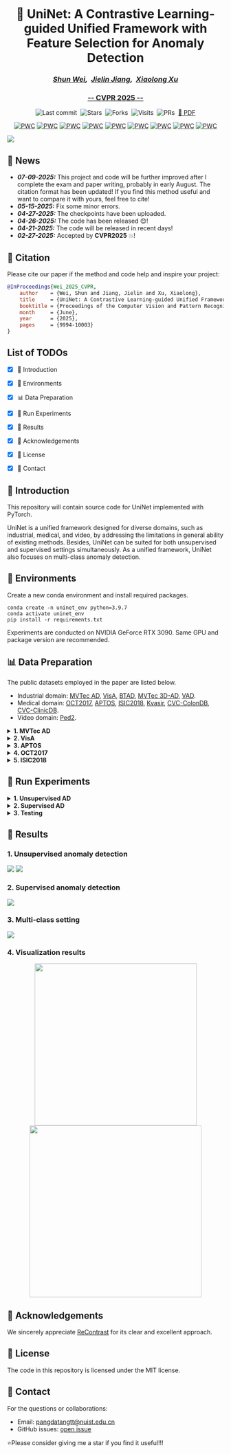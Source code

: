 <div align="center">

# 🤖 UniNet: A Contrastive Learning-guided Unified Framework with Feature Selection for Anomaly Detection
### _[**Shun Wei**](https://scholar.google.com/citations?user=FphuySUAAAAJ&hl=zh-CN),&nbsp; [**Jielin Jiang**](https://scholar.google.com/citations?user=NNaMeE0AAAAJ&hl=zh-CN),&nbsp; [**Xiaolong Xu**](https://scholar.google.com/citations?hl=zh-CN&user=Tyzef4sAAAAJ)_
### [-- CVPR 2025 --](https://cvpr.thecvf.com/)

![Last commit](https://img.shields.io/github/last-commit/pangdatangtt/UniNet)&nbsp;
![Stars](https://img.shields.io/github/stars/pangdatangtt/UniNet)&nbsp;
![Forks](https://img.shields.io/github/forks/pangdatangtt/UniNet)&nbsp;
![Visits](https://visitor-badge.laobi.icu/badge?page_id=pangdatangtt.UniNet)&nbsp;
![PRs](https://img.shields.io/github/issues-pr/pangdatangtt/UniNet?color=green&label=PRs)&nbsp;
[📄 PDF](https://pangdatangtt.github.io/static/pdfs/UniNet__arXix_.pdf) 

</div>

<div align="center">

[![PWC](https://img.shields.io/endpoint.svg?url=https://paperswithcode.com/badge/uninet-a-contrastive-learning-guided-unified/anomaly-detection-on-mvtec-ad)](https://paperswithcode.com/sota/anomaly-detection-on-mvtec-ad?p=uninet-a-contrastive-learning-guided-unified) 
[![PWC](https://img.shields.io/endpoint.svg?url=https://paperswithcode.com/badge/uninet-a-contrastive-learning-guided-unified/anomaly-detection-on-btad)](https://paperswithcode.com/sota/anomaly-detection-on-btad?p=uninet-a-contrastive-learning-guided-unified)
[![PWC](https://img.shields.io/endpoint.svg?url=https://paperswithcode.com/badge/uninet-a-contrastive-learning-guided-unified/anomaly-detection-on-mvtec-3d-ad-rgb)](https://paperswithcode.com/sota/anomaly-detection-on-mvtec-3d-ad-rgb?p=uninet-a-contrastive-learning-guided-unified)
[![PWC](https://img.shields.io/endpoint.svg?url=https://paperswithcode.com/badge/uninet-a-contrastive-learning-guided-unified/anomaly-detection-on-visa)](https://paperswithcode.com/sota/anomaly-detection-on-visa?p=uninet-a-contrastive-learning-guided-unified)
[![PWC](https://img.shields.io/endpoint.svg?url=https://paperswithcode.com/badge/uninet-a-contrastive-learning-guided-unified/image-classification-on-isic2018)](https://paperswithcode.com/sota/image-classification-on-isic2018?p=uninet-a-contrastive-learning-guided-unified)
[![PWC](https://img.shields.io/endpoint.svg?url=https://paperswithcode.com/badge/uninet-a-contrastive-learning-guided-unified/retinal-oct-disease-classification-on-oct2017)](https://paperswithcode.com/sota/retinal-oct-disease-classification-on-oct2017?p=uninet-a-contrastive-learning-guided-unified)
[![PWC](https://img.shields.io/endpoint.svg?url=https://paperswithcode.com/badge/uninet-a-contrastive-learning-guided-unified/anomaly-detection-on-ucsd-ped2)](https://paperswithcode.com/sota/anomaly-detection-on-ucsd-ped2?p=uninet-a-contrastive-learning-guided-unified)
[![PWC](https://img.shields.io/endpoint.svg?url=https://paperswithcode.com/badge/uninet-a-contrastive-learning-guided-unified/medical-image-segmentation-on-cvc-colondb)](https://paperswithcode.com/sota/medical-image-segmentation-on-cvc-colondb?p=uninet-a-contrastive-learning-guided-unified)
[![PWC](https://img.shields.io/endpoint.svg?url=https://paperswithcode.com/badge/uninet-a-contrastive-learning-guided-unified/medical-image-segmentation-on-cvc-clinicdb)](https://paperswithcode.com/sota/medical-image-segmentation-on-cvc-clinicdb?p=uninet-a-contrastive-learning-guided-unified)
</div>

![](figures/UniNet.jpg)


## 🔔 News
- _**07-09-2025:**_ This project and code will be further improved after I complete the exam and paper writing, probably in early August. The citation format has been updated!
              If you find this method useful and want to compare it with yours, feel free to cite!
- _**05-15-2025:**_ Fix some minor errors.
- _**04-27-2025:**_ The checkpoints have been uploaded.
- _**04-26-2025:**_ The code has been released 😊!
- _**04-21-2025:**_ The code will be released in recent days!
- _**02-27-2025:**_ Accepted by **CVPR2025** 💥!


## 🔗 Citation
Please cite our paper if the method and code help and inspire your project:

```bibtex
@InProceedings{Wei_2025_CVPR,
    author    = {Wei, Shun and Jiang, Jielin and Xu, Xiaolong},
    title     = {UniNet: A Contrastive Learning-guided Unified Framework with Feature Selection for Anomaly Detection},
    booktitle = {Proceedings of the Computer Vision and Pattern Recognition Conference (CVPR)},
    month     = {June},
    year      = {2025},
    pages     = {9994-10003}
}
```

## List of TODOs
- [x] 📖 Introduction
- [x] 🔧 Environments
- [x] 📊 Data Preparation
- [x] 🚀 Run Experiments
- [x] 📂 Results
- [x] 🙏 Acknowledgements
- [x] 📜 License
- [x] 💬 Contact


## 📖 Introduction
This repository will contain source code for UniNet implemented with PyTorch.

UniNet is a unified framework designed for diverse domains, such as industrial, medical, and video, by addressing the limitations in general ability of existing methods.
Besides, UniNet can be suited for both unsupervised and supervised settings simultaneously. As a unified framework, UniNet also focuses on multi-class anomaly detection.

## 🔧 Environments
Create a new conda environment and install required packages.
```
conda create -n uninet_env python=3.9.7
conda activate uninet_env
pip install -r requirements.txt
```
Experiments are conducted on NVIDIA GeForce RTX 3090.
Same GPU and package version are recommended. 

## 📊 Data Preparation
The public datasets employed in the paper are listed below.
- Industrial domain: [MVTec AD](https://www.mvtec.com/company/research/datasets/mvtec-ad/), [VisA](https://github.com/amazon-science/spot-diff/), [BTAD](http://avires.dimi.uniud.it/papers/btad/btad.zip),
[MVTec 3D-AD](https://www.mvtec.com/company/research/datasets/mvtec-3d-ad/downloads), [VAD](https://github.com/abc-125/vad?tab=readme-ov-file).
- Medical domain: [OCT2017](https://data.mendeley.com/datasets/rscbjbr9sj/3), [APTOS](https://www.kaggle.com/competitions/aptos2019-blindness-detection/data), [ISIC2018](https://challenge.isic-archive.com/data/#2018), [Kvasir](https://figshare.com/articles/figure/Polyp_DataSet_zip/21221579), [CVC-ColonDB](https://figshare.com/articles/figure/Polyp_DataSet_zip/21221579), [CVC-ClinicDB](https://figshare.com/articles/figure/Polyp_DataSet_zip/21221579).
- Video domain: [Ped2](http://www.svcl.ucsd.edu/projects/anomaly/dataset.html).

<details>
<summary><strong> 1. MVTec AD</strong></summary>

```
|-- mvtec
    |-- bottle
        |-- ground_truth
        |-- test
        |-- train
    |-- cable
        |-- ground_truth
        |-- test
        |-- train
    |-- ...
```
</details>

<details>
<summary><strong> 2. VisA</strong></summary>

Unzip the file to ```../VisA/.``` Preprocess the dataset to ```../VisA_pytorch/``` in 1-class mode by their official splitting [code](https://github.com/amazon-science/spot-diff). Alternately, 
you can also preprocess the dataset using this [code](https://github.com/guojiajeremy/ReContrast/blob/master/prepare_data/prepare_visa.py) from ReContrast.
```
|-- VisA_pytorch
    |-- 1cls
        |-- candle
            |-- ground_truth
            |-- test
                    |-- good
                    |-- bad
            |-- train
                    |-- good
        |-- capsules
        |-- ....
```
</details>

<details>
<summary><strong> 3. APTOS</strong></summary>

Creat a new directory ```../APTOS```. Unzip the file to ```../APTOS/original/```. Now, the directory would be like:
```
|-- APTOS
    |-- original
        |-- test_images
        |-- train_images
        |-- test.csv
        |-- train.csv
```

Run the following command to preprocess the data to ```../APTOS/```.

```
python ./prepare_data/prepare_aptos.py --data-folder ../APTOS/original --save-folder ../APTOS
```

Then, it woule be like:
```
|-- APTOS
    |-- test
        |-- NORMAL
        |-- ABNORMAL
    |-- train
        |-- NORMAL
    |-- original
```
</details>


<details>
<summary><strong> 4. OCT2017</strong></summary>
    
Creat a new directory ```../OCT2017```. Unzip the file, and move everything in ZhangLabData/CellData/OCT to ```../OCT2017/```. The directory should be like:
```
|-- OCT2017
    |-- test
        |-- CNV
        |-- DME
        |-- DRUSEN
        |-- NORMAL
    |-- train
        |-- CNV
        |-- DME
        |-- DRUSEN
        |-- NORMAL
```
</details>

<details>
<summary><strong> 5. ISIC2018</strong></summary>

Creat a new directory ```../ISIC2018```. After downloading "Training Data","Training Ground Truth", "Validation Data", and "Validation Ground Truth" of Task 3, 
please unzip them to ```../ISIC2018/original/```. Now, the directory would be like:
```
|-- ISIC2018
    |-- original
        |-- ISIC2018_Task3_Training_GroundTruth
        |-- ISIC2018_Task3_Training_Input
        |-- ISIC2018_Task3_Validation_GroundTruth
        |-- ISIC2018_Task3_Validation_Input
```

Run the following command to preprocess the data to ```../ISIC2018/```.
```
python ./prepare_data/prepare_isic2018.py --data-folder ../ISIC2018/original --save-folder ../ISIC2018
```
Then, it would be like:
```
|-- ISIC2018
    |-- test
        |-- NORMAL
        |-- ABNORMAL
    |-- train
        |-- NORMAL
    |-- original
```
</details>

## 🚀 Run Experiments
<details>
<summary><strong> 1. Unsupervised AD</strong></summary>

Run the following command for industrial domain, such as MVTec AD dataset:
```
python main.py --setting oc --dataset "MVTec AD"
```

Run the following command for medical domain, such as APTOS dataset:
```
python main.py --dataset APTOS
```

Alternatively, you can train and test all medical datasets at once using the following command:
```
python main.py --dataset APTOS --train_and_test_all
```

Run the following command for video domain:
```
python main.py --dataset Ped2
```

Run the following command for _**multiclass**_ anomaly detection, such as VisA dataset:
```
python main.py --setting mc --dataset VisA
```
</details>

<details>
<summary><strong> 2. Supervised AD</strong></summary>

Run the following command for medical polyp segmentation, sucha as Kvasir-SEG dataset:
```
python main.py --dataset "Kvasir-SEG"
```

Similarly, you can also train and test all medical datasets at once using the following command:
```
python main.py --dataset "Kvasir-SEG" --train_and_test_all
```

Run the following command for industrial domain:
```
python main.py --dataset VAD
```
</details>

<details>
<summary><strong> 3. Testing</strong></summary>
    
With training on your own or saving the weight file we upload, you can test the model using the following command:
```
python main.py --setting oc --dataset "MVTec AD" --load_ckpts
```
```
python main.py --setting mc --dataset VisA --load_ckpts
```
```
python main.py --dataset APTOS --load_ckpts
```
For unsupervised industrial AD, the ''--setting'' must be considered.
</details>

## 📂 Results
### 1. Unsupervised anomaly detection
![](figures/result1.jpg)
![](figures/result2.jpg)

### 2. Supervised anomaly detection
![](figures/result3.jpg)

### 3. Multi-class setting
![](figures/result4.jpg)

### 4. Visualization results
<div align="center">
  <img src="figures/loc_results.jpg" width="377" style="display: inline-block;"/>
  <img src="figures/loc_results2.jpg" width="400" style="display: inline-block;"/>
</div>

## 🙏 Acknowledgements
We sincerely appreciate [ReContrast](https://github.com/guojiajeremy/ReContrast) for its clear and excellent approach.

## 📜 License
The code in this repository is licensed under the MIT license.

## 💬 Contact
For the questions or collaborations:
- Email: [pangdatangtt@nuist.edu.cn](mailto:pangdatangtt@nuist.edu.cn)
- GitHub issues: [open issue](https://github.com/pangdatangtt/UniNet/issues)

⭐Please consider giving me a star if you find it useful!!!
